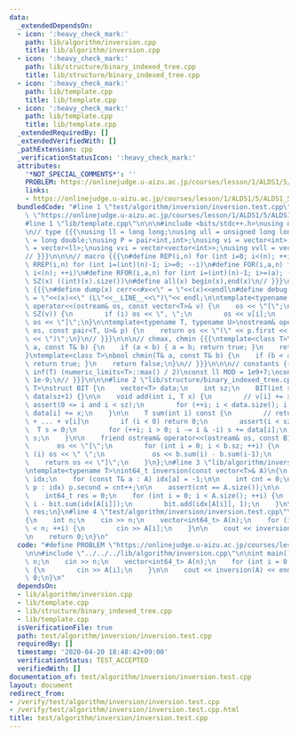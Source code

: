 ```yaml
---
data:
  _extendedDependsOn:
  - icon: ':heavy_check_mark:'
    path: lib/algorithm/inversion.cpp
    title: lib/algorithm/inversion.cpp
  - icon: ':heavy_check_mark:'
    path: lib/structure/binary_indexed_tree.cpp
    title: lib/structure/binary_indexed_tree.cpp
  - icon: ':heavy_check_mark:'
    path: lib/template.cpp
    title: lib/template.cpp
  - icon: ':heavy_check_mark:'
    path: lib/template.cpp
    title: lib/template.cpp
  _extendedRequiredBy: []
  _extendedVerifiedWith: []
  _pathExtension: cpp
  _verificationStatusIcon: ':heavy_check_mark:'
  attributes:
    '*NOT_SPECIAL_COMMENTS*': ''
    PROBLEM: https://onlinejudge.u-aizu.ac.jp/courses/lesson/1/ALDS1/5/ALDS1_5_D
    links:
    - https://onlinejudge.u-aizu.ac.jp/courses/lesson/1/ALDS1/5/ALDS1_5_D
  bundledCode: "#line 1 \"test/algorithm/inversion/inversion.test.cpp\"\n#define PROBLEM\
    \ \"https://onlinejudge.u-aizu.ac.jp/courses/lesson/1/ALDS1/5/ALDS1_5_D\"\n\n\
    #line 1 \"lib/template.cpp\"\n\n\n#include <bits/stdc++.h>\nusing namespace std;\n\
    \n// type {{{\nusing ll = long long;\nusing ull = unsigned long long;\nusing ld\
    \ = long double;\nusing P = pair<int,int>;\nusing vi = vector<int>;\nusing vll\
    \ = vector<ll>;\nusing vvi = vector<vector<int>>;\nusing vvll = vector<vector<ll>>;\n\
    // }}}\n\n\n// macro {{{\n#define REP(i,n) for (int i=0; i<(n); ++i)\n#define\
    \ RREP(i,n) for (int i=(int)(n)-1; i>=0; --i)\n#define FOR(i,a,n) for (int i=(a);\
    \ i<(n); ++i)\n#define RFOR(i,a,n) for (int i=(int)(n)-1; i>=(a); --i)\n\n#define\
    \ SZ(x) ((int)(x).size())\n#define all(x) begin(x),end(x)\n// }}}\n\n\n// debug\
    \ {{{\n#define dump(x) cerr<<#x<<\" = \"<<(x)<<endl\n#define debug(x) cerr<<#x<<\"\
    \ = \"<<(x)<<\" (L\"<<__LINE__<<\")\"<< endl;\n\ntemplate<typename T>\nostream&\
    \ operator<<(ostream& os, const vector<T>& v) {\n    os << \"[\";\n    REP (i,\
    \ SZ(v)) {\n        if (i) os << \", \";\n        os << v[i];\n    }\n    return\
    \ os << \"]\";\n}\n\ntemplate<typename T, typename U>\nostream& operator<<(ostream&\
    \ os, const pair<T, U>& p) {\n    return os << \"(\" << p.first << \" \" << p.second\
    \ << \")\";\n}\n// }}}\n\n\n// chmax, chmin {{{\ntemplate<class T>\nbool chmax(T&\
    \ a, const T& b) {\n    if (a < b) { a = b; return true; }\n    return false;\n\
    }\ntemplate<class T>\nbool chmin(T& a, const T& b) {\n    if (b < a) { a = b;\
    \ return true; }\n    return false;\n}\n// }}}\n\n\n// constants {{{\n#define\
    \ inf(T) (numeric_limits<T>::max() / 2)\nconst ll MOD = 1e9+7;\nconst ld EPS =\
    \ 1e-9;\n// }}}\n\n\n#line 2 \"lib/structure/binary_indexed_tree.cpp\"\n\ntemplate<typename\
    \ T>\nstruct BIT {\n    vector<T> data;\n    int sz;\n    BIT(int sz) : sz(sz),\
    \ data(sz+1) {}\n\n    void add(int i, T x) {\n        // v[i] += x;\n       \
    \ assert(0 <= i and i < sz);\n        for (++i; i < data.size(); i += i & -i)\
    \ data[i] += x;\n    }\n\n    T sum(int i) const {\n        // return v[0] + v[1]\
    \ + ... + v[i]\n        if (i < 0) return 0;\n        assert(i < sz);\n      \
    \  T s = 0;\n        for (++i; i > 0; i -= i & -i) s += data[i];\n        return\
    \ s;\n    }\n\n    friend ostream& operator<<(ostream& os, const BIT& b) {\n \
    \       os << \"[\";\n        for (int i = 0; i < b.sz; ++i) {\n            if\
    \ (i) os << \" \";\n            os << b.sum(i) - b.sum(i-1);\n        }\n    \
    \    return os << \"]\";\n    }\n};\n#line 3 \"lib/algorithm/inversion.cpp\"\n\
    \ntemplate<typename T>\nint64_t inversion(const vector<T>& A)\n{\n    map<T, int>\
    \ idx;\n    for (const T& a : A) idx[a] = -1;\n\n    int cnt = 0;\n    for (auto&\
    \ p : idx) p.second = cnt++;\n\n    assert(cnt == A.size());\n\n    BIT<int> bit(cnt+1);\n\
    \    int64_t res = 0;\n    for (int i = 0; i < A.size(); ++i) {\n        res +=\
    \ i - bit.sum(idx[A[i]]);\n        bit.add(idx[A[i]], 1);\n    }\n\n    return\
    \ res;\n}\n#line 4 \"test/algorithm/inversion/inversion.test.cpp\"\n\nint main()\n\
    {\n    int n;\n    cin >> n;\n    vector<int64_t> A(n);\n    for (int i = 0; i\
    \ < n; ++i) {\n        cin >> A[i];\n    }\n\n    cout << inversion(A) << endl;\n\
    \n    return 0;\n}\n"
  code: "#define PROBLEM \"https://onlinejudge.u-aizu.ac.jp/courses/lesson/1/ALDS1/5/ALDS1_5_D\"\
    \n\n#include \"../../../lib/algorithm/inversion.cpp\"\n\nint main()\n{\n    int\
    \ n;\n    cin >> n;\n    vector<int64_t> A(n);\n    for (int i = 0; i < n; ++i)\
    \ {\n        cin >> A[i];\n    }\n\n    cout << inversion(A) << endl;\n\n    return\
    \ 0;\n}\n"
  dependsOn:
  - lib/algorithm/inversion.cpp
  - lib/template.cpp
  - lib/structure/binary_indexed_tree.cpp
  - lib/template.cpp
  isVerificationFile: true
  path: test/algorithm/inversion/inversion.test.cpp
  requiredBy: []
  timestamp: '2020-04-20 18:48:42+09:00'
  verificationStatus: TEST_ACCEPTED
  verifiedWith: []
documentation_of: test/algorithm/inversion/inversion.test.cpp
layout: document
redirect_from:
- /verify/test/algorithm/inversion/inversion.test.cpp
- /verify/test/algorithm/inversion/inversion.test.cpp.html
title: test/algorithm/inversion/inversion.test.cpp
---
```

